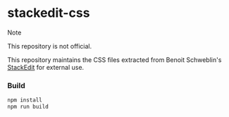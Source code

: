 # stackedit-css

> [!NOTE]
> This repository is not official.

This repository maintains the CSS files extracted from Benoit Schweblin's [StackEdit](https://github.com/benweet/stackedit/) for external use.


### Build

```bash
npm install
npm run build
```

